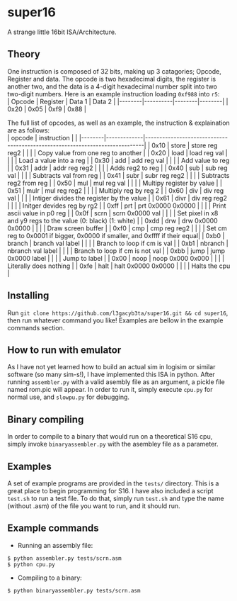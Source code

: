 # super16
A strange little 16bit ISA/Architecture.  
  
## Theory
One instruction is composed of 32 bits, making up 3 catagories; Opcode, Register and data. The opcode is two hexadecimal digits, the register is another two, and the data is a 4-digit hexadecimal number split into two two-digit numbers. Here is an example instruction loading ```0xf988``` into ```r5```:  
| Opcode | Register | Data 1 | Data 2 |
|--------|----------|--------|--------|
| 0x20   | 0x05     | 0xf9   | 0x88   |
  
The full list of opcodes, as well as an example, the instruction & explaination are as follows:  
| opcode | instruction |                                                                             |
|--------|-------------|-----------------------------------------------------------------------------|
| 0x10   | store       | store reg reg2                                                              |
|        |             | Copy value from one reg to another                                          |
| 0x20   | load        | load reg val                                                                |
|        |             | Load a value into a reg                                                     |
| 0x30   | add         | add reg val                                                                 |
|        |             | Add value to reg                                                            |
| 0x31   | addr        | addr reg reg2                                                               |
|        |             | Adds reg2 to reg                                                            |
| 0x40   | sub         | sub reg val                                                                 |
|        |             | Subtracts val from reg                                                      |
| 0x41   | subr        | subr reg reg2                                                               |
|        |             | Subtracts reg2 from reg                                                     |
| 0x50   | mul         | mul reg val                                                                 |
|        |             | Multipy register by value                                                   |
| 0x51   | mulr        | mul reg reg2                                                                |
|        |             | Multiply reg by reg 2                                                       |
| 0x60   | div         | div reg val                                                                 |
|        |             | Intiger divides the register by the value                                   |
| 0x61   | divr        | div reg reg2                                                                |
|        |             | Initger devides reg by rg2                                                  |
| 0xff   | prt         | prt 0x0000 0x0000                                                           |
|        |             | Print ascii value in p0 reg                                                 |
| 0x0f   | scrn        | scrn 0x0000 val                                                             |
|        |             | Set pixel in x8 and y9 regs to the value (0: black) (1: white)              |
| 0xdd   | drw         | drw 0x0000 0x0000                                                           |
|        |             | Draw screen buffer                                                          |
| 0xf0   | cmp         | cmp reg reg2                                                                |
|        |             | Set cm reg to 0x0001 if bigger, 0x0000 if smaller, and 0xffff if their equal|
| 0xb0   | branch      | branch val label                                                            |
|        |             | Branch to loop if cm is val                                                 |
| 0xb1   | nbranch     | nbranch val label                                                           |
|        |             | Branch to loop if cm is not val                                             |
| 0xbb   | jump        | jump 0x0000 label                                                           |
|        |             | Jump to label                                                               |
| 0x00   | noop        | noop 0x000 0x000                                                            |
|        |             | Literally does nothing                                                      |
| 0xfe   | halt        | halt 0x0000 0x0000                                                          |
|        |             | Halts the cpu                                                               |
  
## Installing
Run ```git clone https://github.com/l3gacyb3ta/super16.git && cd super16```, then run whatever command you like! Examples are bellow in the example commands section.  
  
## How to run with emulator
As I have not yet learned how to build an actual sim in logisim or similar software (so many sim-s!), I have implemented this ISA in python. After running ```assembler.py``` with a valid asembly file as an argument, a pickle file named rom.pic will appear. In order to run it, simply execute ```cpu.py``` for normal use, and ```slowpu.py``` for debugging.  
  
## Binary compiling
In order to compile to a binary that would run on a theoretical S16 cpu, simply invoke ```binaryassembler.py``` with the asembley file as a parameter.  
  
## Examples
A set of example programs are provided in the ```tests/``` directory. This is a great place to begin programming for S16. I have also included a script ```test.sh``` to run a test file. To do that, simply run ```test.sh``` and type the name (without .asm) of the file you want to run, and it should run.  
  
## Example commands
* Running an assembly file:
```
$ python assembler.py tests/scrn.asm
$ python cpu.py
```
* Compiling to a binary:
```
$ python binaryassembler.py tests/scrn.asm
```